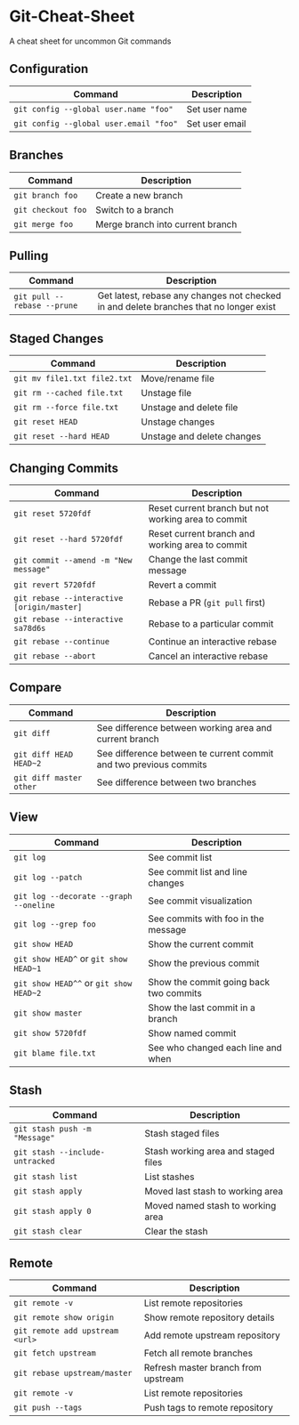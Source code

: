 # Git-Cheat-Sheet
A cheat sheet for uncommon Git commands

## Configuration
| Command | Description |
| - | - |
| `git config --global user.name "foo"`     | Set user name |
| `git config --global user.email "foo"`    | Set user email |

## Branches
| Command | Description |
| - | - |
| `git branch foo`                          | Create a new branch |
| `git checkout foo`                        | Switch to a branch |
| `git merge foo`                           | Merge branch into current branch |

## Pulling
| Command | Description |
| - | - |
| `git pull --rebase --prune`               | Get latest, rebase any changes not checked in and delete branches that no longer exist | 

## Staged Changes
| Command | Description |
| - | - |
| `git mv file1.txt file2.txt`              | Move/rename file |
| `git rm --cached file.txt`                | Unstage file |
| `git rm --force file.txt`                 | Unstage and delete file |
| `git reset HEAD`                          | Unstage changes |
| `git reset --hard HEAD`                   | Unstage and delete changes |

## Changing Commits
| Command | Description |
| - | - |
| `git reset 5720fdf`                        | Reset current branch but not working area to commit |
| `git reset --hard 5720fdf`                 | Reset current branch and working area to commit |
| `git commit --amend -m "New message"`      | Change the last commit message |
| `git revert 5720fdf`                       | Revert a commit |
| `git rebase --interactive [origin/master]` | Rebase a PR (`git pull` first) |
| `git rebase --interactive sa78d6s`         | Rebase to a particular commit |
| `git rebase --continue`                    | Continue an interactive rebase |
| `git rebase --abort`                       | Cancel an interactive rebase |

## Compare
| Command | Description |
| - | - |
| `git diff`                                | See difference between working area and current branch |
| `git diff HEAD HEAD~2`                    | See difference between te current commit and two previous commits |
| `git diff master other`                   | See difference between two branches |

## View
| Command | Description |
| - | - |
| `git log`                                 | See commit list |
| `git log --patch`                         | See commit list and line changes |
| `git log --decorate --graph --oneline`    | See commit visualization |
| `git log --grep foo`                      | See commits with foo in the message |
| `git show HEAD`                           | Show the current commit |
| `git show HEAD^` or `git show HEAD~1`     | Show the previous commit |
| `git show HEAD^^` or `git show HEAD~2`    | Show the commit going back two commits |
| `git show master`                         | Show the last commit in a branch |
| `git show 5720fdf`                        | Show named commit |
| `git blame file.txt`                      | See who changed each line and when |

## Stash
| Command | Description |
| - | - |
| `git stash push -m "Message"`             | Stash staged files |
| `git stash --include-untracked`           | Stash working area and staged files |
| `git stash list`                          | List stashes |
| `git stash apply`                         | Moved last stash to working area |
| `git stash apply 0`                       | Moved named stash to working area |
| `git stash clear`                         | Clear the stash |

## Remote
| Command | Description |
| - | - |
| `git remote -v`                           | List remote repositories |
| `git remote show origin`                  | Show remote repository details |
| `git remote add upstream <url>`           | Add remote upstream repository |
| `git fetch upstream`                      | Fetch all remote branches |
| `git rebase upstream/master`              | Refresh master branch from upstream |
| `git remote -v`                           | List remote repositories |
| `git push --tags`                         | Push tags to remote repository |
